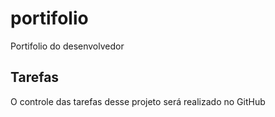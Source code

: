 # portifolio

Portifolio do desenvolvedor

## Tarefas

O controle das tarefas desse projeto será realizado no GitHub

